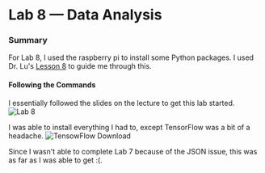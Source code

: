 # Lab 8 — Data Analysis

### Summary
For Lab 8, I used the raspberry pi to install some Python packages.
I used Dr. Lu's [Lesson 8](https://github.com/kevinwlu/iot/tree/master/lesson8) to guide me through this.

#### Following the Commands
I essentially followed the slides on the lecture to get this lab started.
![Lab 8](https://github.com/StevenAponte815/CPE322/assets/85426937/1645a4f0-9d2c-4098-abb9-0596187e6ad7)

I was able to install everything I had to, except TensorFlow was a bit of a headache.
![TensowFlow Download](https://github.com/StevenAponte815/CPE322/assets/85426937/724b3e6e-ede9-4ae3-82a2-c811685bb8cf)

Since I wasn't able to complete Lab 7 because of the JSON issue, this was as far as I was able to get :(.

